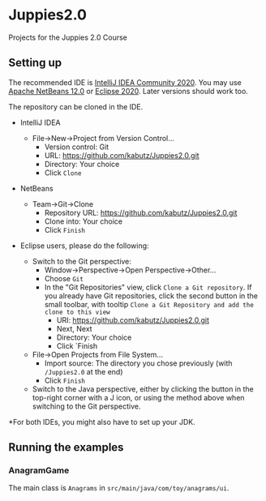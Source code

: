 # Juppies2.0

Projects for the Juppies 2.0 Course

## Setting up

The recommended IDE is [IntelliJ IDEA Community 2020](https://www.jetbrains.com/idea/download/). You may use [Apache NetBeans 12.0](https://netbeans.apache.org/download/) or [Eclipse 2020](https://www.eclipse.org/downloads/).  Later versions should work too.

The repository can be cloned in the IDE.

* IntelliJ IDEA
  * File->New->Project from Version Control...
    * Version control: Git
    * URL: https://github.com/kabutz/Juppies2.0.git
    * Directory: Your choice
    * Click `Clone`

* NetBeans
  * Team->Git->Clone
    * Repository URL: https://github.com/kabutz/Juppies2.0.git
    * Clone into: Your choice
    * Click `Finish`

* Eclipse users, please do the following:
  * Switch to the Git perspective:
    * Window->Perspective->Open Perspective->Other...
    * Choose `Git`
    * In the "Git Repositories" view, click `Clone a Git repository`.
    If you already have Git repositories, click the second button in the small toolbar, with tooltip `Clone a Git Repository and add the clone to this view` 
      * URI: https://github.com/kabutz/Juppies2.0.git
      * Next, Next
      * Directory: Your choice
      * Click `Finish
  * File->Open Projects from File System...
    * Import source: The directory you chose previously (with `/Juppies2.0` at the end)
    * Click `Finish`
  * Switch to the Java perspective, either by clicking the button in the top-right corner with a J icon, or using the method above when switching to the Git perspective.

*For both IDEs, you might also have to set up your JDK.
  
## Running the examples

### AnagramGame

The main class is `Anagrams` in `src/main/java/com/toy/anagrams/ui`.
